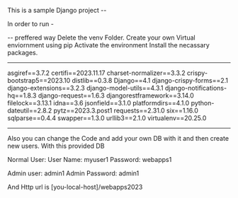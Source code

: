 This is a sample Django project --

In order to run -

-- preffered way
Delete the venv Folder.
Create your own Virtual enviornment using pip
Activate the environment
Install the necassary packages.

***
asgiref==3.7.2
certifi==2023.11.17
charset-normalizer==3.3.2
crispy-bootstrap5==2023.10
distlib==0.3.8
Django==4.1
django-crispy-forms==2.1
django-extensions==3.2.3
django-model-utils==4.3.1
django-notifications-hq==1.8.3
django-request==1.6.3
djangorestframework==3.14.0
filelock==3.13.1
idna==3.6
jsonfield==3.1.0
platformdirs==4.1.0
python-dateutil==2.8.2
pytz==2023.3.post1
requests==2.31.0
six==1.16.0
sqlparse==0.4.4
swapper==1.3.0
urllib3==2.1.0
virtualenv==20.25.0
***

Also you can change the Code and add your own DB with it and then create new users.
With this provided DB 

Normal User:
User Name: myuser1
Password: webapps1

Admin user: admin1
Admin Password: admin1

And Http url is  [you-local-host]/webapps2023
